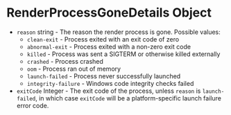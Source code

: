 # RenderProcessGoneDetails Object

* `reason` string - The reason the render process is gone.  Possible values:
  * `clean-exit` - Process exited with an exit code of zero
  * `abnormal-exit` - Process exited with a non-zero exit code
  * `killed` - Process was sent a SIGTERM or otherwise killed externally
  * `crashed` - Process crashed
  * `oom` - Process ran out of memory
  * `launch-failed` - Process never successfully launched
  * `integrity-failure` - Windows code integrity checks failed
* `exitCode` Integer - The exit code of the process, unless `reason` is
  `launch-failed`, in which case `exitCode` will be a platform-specific
  launch failure error code.
